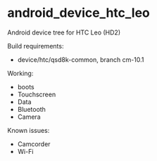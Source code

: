 android_device_htc_leo
========================

Android device tree for HTC Leo (HD2)

Build requirements:
* device/htc/qsd8k-common, branch cm-10.1

Working:
* boots
* Touchscreen
* Data
* Bluetooth
* Camera

Known issues:
* Camcorder
* Wi-Fi
